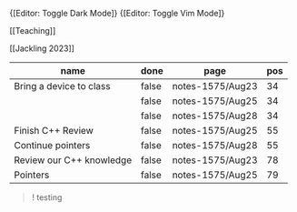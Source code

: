 
{[Editor: Toggle Dark Mode]} {[Editor: Toggle Vim Mode]}

[[Teaching]]

[[Jackling 2023]]

<!-- #query task where page =~ /notes-1575/ and done = false -->
|name                    |done |page            |pos|
|------------------------|-----|----------------|--|
|Bring a device to class |false|notes-1575/Aug23|34|
|                        |false|notes-1575/Aug25|34|
|                        |false|notes-1575/Aug28|34|
|Finish C++ Review       |false|notes-1575/Aug25|55|
|Continue pointers       |false|notes-1575/Aug28|55|
|Review our C++ knowledge|false|notes-1575/Aug23|78|
|Pointers                |false|notes-1575/Aug25|79|
<!-- /query -->


>! testing